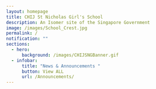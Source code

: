 ```yaml
---
layout: homepage
title: CHIJ St Nicholas Girl's School
description: An Isomer site of the Singapore Government
image: /images/School_Crest.jpg
permalink: /
notification: ""
sections:
  - hero:
      background: /images/CHIJSNGBanner.gif
  - infobar:
      title: "News & Announcements "
      button: View ALL
      url: /Announcements/
---
```

